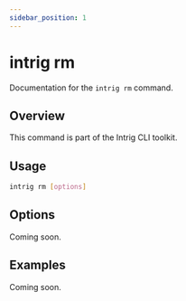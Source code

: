 ```yaml
---
sidebar_position: 1
---
```


# intrig rm

Documentation for the `intrig rm` command.

## Overview

This command is part of the Intrig CLI toolkit.

## Usage

```bash
intrig rm [options]
```

## Options

Coming soon.

## Examples

Coming soon.
